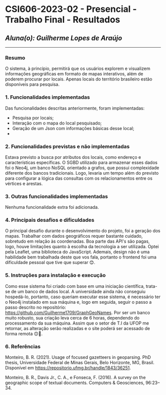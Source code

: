 # **CSI606-2023-02 - Presencial - Trabalho Final - Resultados**

## *Aluna(o): Guilherme Lopes de Araújo*

--------------

<!-- Este documento tem como objetivo apresentar o projeto desenvolvido, considerando o que foi definido na proposta e o produto final. -->

### Resumo
O sistema, à princípio, permitirá que os usuários explorem e visualizem informações geográficas em formato de mapas interativos, além de poderem procurar por locais. Apenas locais do território brasileiro estão disponíveis para pesquisa. 

### 1. Funcionalidades implementadas
Das funcionalidades descritas anteriormente, foram implementadas:
- Pesquisa por locais;
- Interação com o mapa do local pesquisado;
- Geração de um Json com informações básicas desse local;
- 
  
### 2. Funcionalidades previstas e não implementadas
Estava previsto a busca por atributos dos locais, como endereço e características específicas. O SGBD utilizado para armazenar esses dados foi o Neo4j, um banco NoSQL orientado a grafos, que possui complexidade diferente dos bancos tradicionais. Logo, levaria um tempo além do previsto para configurar a lógica das consultas com os relacionamentos entre os vértices e arestas.

### 3. Outras funcionalidades implementadas
Nenhuma funcionalidade extra foi adicionada.

### 4. Principais desafios e dificuldades
O principal desafio durante o desenvolvimento do projeto, foi a geração dos mapas. Trabalhar com dados geográficos requer bastante cuidado, sobretudo em relação às coordenadas. Boa parte das API's são pagas, logo, houve limitações quanto à escolha da tecnologia a ser utilizada. Optei pela Leaflet, uma biblioteca do JavaScript. Ademais, design não é uma habilidade bem trabalhada deste que vos fala, portanto o frontend foi uma dificuldade pessoal que tive que superar 😊.

### 5. Instruções para instalação e execução
Como esse sistema foi criado com base em uma iniciação científica, trata-se de um banco de dados local. A universidade ainda não conseguiu hospedá-lo, portanto, caso queriam executar esse sistema, é necessário ter o Neo4j instalado em sua máquina e, logo em seguida, seguir o passo a passo descrito no repositório: https://github.com/Guilherme1709/GraphGeoNames.
Por ser um banco muito robusto, sua criação leva cerca de 6 horas, dependendo do processamento da sua máquina. Assim que o setor de T.I da UFOP me retornar, as alteração serão realizadas e o site poderá ser acessado de forma remota 😊🤙.


### 6. Referências
Monteiro, B. R. (2021). Usage of focused gazetteers in geoparsing. PhD thesis, Universidade Federal de Minas Gerais, Belo Horizonte, MG, Brasil. Disponível em https://repositorio.ufmg.br/handle/1843/36251.

Monteiro, B. R., Davis Jr., C. A., e Fonseca, F. (2016). A survey on the geographic scope of textual documents. Computers & Geosciences, 96:23–34.

